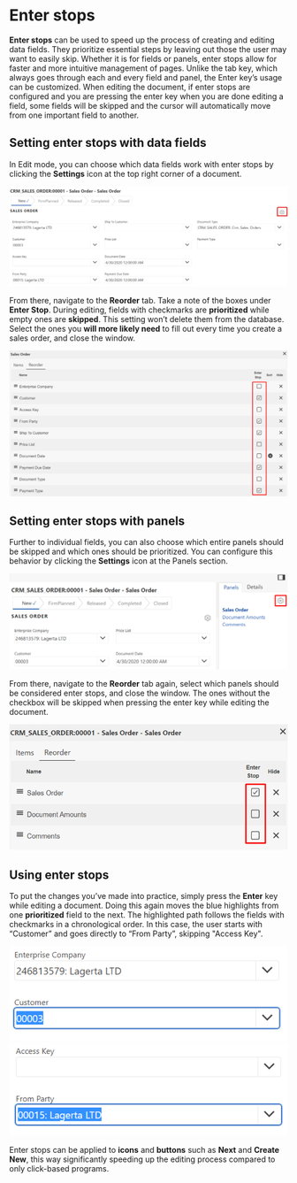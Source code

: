 # Enter stops
<b>Enter stops</b> can be used to speed up the process of creating and editing data fields. They prioritize essential steps by leaving out those the user may want to easily skip. Whether it is for fields or panels, enter stops allow for faster and more intuitive management of pages. Unlike the tab key, which always goes through each and every field and panel, the Enter key’s usage can be customized. When editing the document, if enter stops are configured and you are pressing the enter key when you are done editing a field, some fields will be skipped and the cursor will automatically move from one important field to another. 

## Setting enter stops with data fields
In Edit mode, you can choose which data fields work with enter stops by clicking the <b>Settings</b> icon at the top right corner of a document.

![Document settings](pictures/document-settings.png) 
 
From there, navigate to the <b>Reorder</b> tab. Take a note of the boxes under <b>Enter Stop</b>. During editing, fields with checkmarks are <b>prioritized</b> while empty ones are <b>skipped</b>. This setting won’t delete them from the database. Select the ones you <b>will more likely need</b> to fill out every time you create a sales order, and close the window. 

![Fields reorder](pictures/fields-reorder.png) 

## Setting enter stops with panels
Further to individual fields, you can also choose which entire panels should be skipped and which ones should be prioritized. You can configure this behavior by clicking the <b>Settings</b> icon at the Panels section.

![Panels Settings](pictures/panels-settings.png) 
 
From there, navigate to the <b>Reorder</b> tab again, select which panels should be considered enter stops, and close the window. The ones without the checkbox will be skipped when pressing the enter key while editing the document.

![Panels reorder](pictures/panels-reorder.png) 

## Using enter stops 
To put the changes you’ve made into practice, simply press the <b>Enter</b> key while editing a document. Doing this again moves the blue highlights from one <b>prioritized</b> field to the next. The highlighted path follows the fields with checkmarks in a chronological order.
In this case, the user starts with “Customer” and goes directly to “From Party”, skipping "Access Key".

![Enter stops usage 1](pictures/enterstops-usage-1.png) ![Enter stops usage 2](pictures/enterstops-usage-2.png) 

Enter stops can be applied to <b>icons</b> and <b>buttons</b> such as <b>Next</b> and <b>Create New</b>, this way significantly speeding up the editing process compared to only click-based programs.
